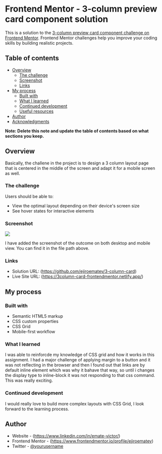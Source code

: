 # Frontend Mentor - 3-column preview card component solution

This is a solution to the [3-column preview card component challenge on Frontend Mentor](https://www.frontendmentor.io/challenges/3column-preview-card-component-pH92eAR2-). Frontend Mentor challenges help you improve your coding skills by building realistic projects.

## Table of contents

- [Overview](#overview)
  - [The challenge](#the-challenge)
  - [Screenshot](#screenshot)
  - [Links](#links)
- [My process](#my-process)
  - [Built with](#built-with)
  - [What I learned](#what-i-learned)
  - [Continued development](#continued-development)
  - [Useful resources](#useful-resources)
- [Author](#author)
- [Acknowledgments](#acknowledgments)

**Note: Delete this note and update the table of contents based on what sections you keep.**

## Overview

Basically, the challene in the project is to design a 3 column layout page that is centered in the middle of the screen and adapt it for a mobile screen as well.

### The challenge

Users should be able to:

- View the optimal layout depending on their device's screen size
- See hover states for interactive elements

### Screenshot

![](./screenshot.jpg)

I have added the screenshot of the outcome on both desktop and mobile view. You can find it in the file path above.

### Links

- Solution URL: (https://github.com/ejiroematev/3-column-card)
- Live Site URL: (https://3column-card-frontendmentor.netlify.app/)

## My process

### Built with

- Semantic HTML5 markup
- CSS custom properties
- CSS Grid
- Mobile-first workflow

### What I learned

I was able to reinforcde my knowledge of CSS grid and how it works in this assignment. I had a major challenge of applying margin to a button and it was not reflecting in the browser and then I found out that links are by default inline element which was why it bahave that way, so until i changes the display type to inline-block it was not responding to that css command. This was really exciting.

### Continued development

I would really love to build more complex layouts with CSS Grid, I look forward to the learning process.

## Author

- Website - (https://www.linkedin.com/in/emate-victor/)
- Frontend Mentor - (https://www.frontendmentor.io/profile/ejiroematev)
- Twitter - [@yourusername](https://twitter.com/ematevic)
